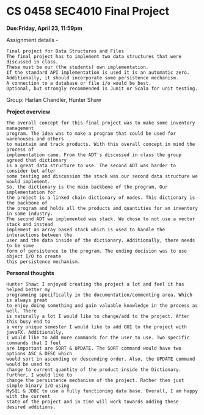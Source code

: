 # CS 0458 SEC4010 Final Project 

<b> Due:Friday, April 23, 11:59pm </b>

Assignment details -

	Final project for Data Structures and Files
	The final project has to implement two data structures that were discussed in class. 
	These must be our (the students) own implementation. 
	If the standard API implementation is used it is an automatic zero.   
	Additionally, it should incorporate some persistence mechanism. 
	A connection to a database or file i/o would be best. 
	Optional, but strongly recommended is Junit or Scala for unit testing. 
	
Group: Harlan Chandler, Hunter Shaw

<b> Project overview </b>

	The overall concept for this final project was to make some inventory management 
	program. The idea was to make a program that could be used for warehouses and others
	to maintain and track products. With this overall concept in mind the process of
	implementation came. From the ADT's discussed in class the group agreed that dictionary
	is a great data structure to use. The second ADT was harder to consider but after
	some testing and discussion the stack was our second data structure we would implement. 
	So, the dictionary is the main backbone of the program. Our implementation for
	the project is a linked chain dictionary of nodes. This dictionary is the backbone of
	the program and holds all the products and quantities for an inventory in some industry.
	The second ADT we implemented was stack. We chose to not use a vector stack and instead
	implement an array based stack which is used to handle the interactions between the
	user and the data inside of the dictionary. Additionally, there needs to be some
	form of persistence to the program. The ending decision was to use object I/O to create
	this persistence mechanism. 

<b> Personal thoughts </b>

	Hunter Shaw: I enjoyed creating the project a lot and feel it has helped better my 
	programming specifically in the documentation/commenting area. Which is always great
	to enjoy doing something and gain valuable knowledge in the process as well. There
	is naturally a lot I would like to change/add to the project. After this busy end to
	a very unique semester I would like to add GUI to the project with javaFX. Additionally,
	I would like to add more commands for the user to use. Two specific commands that I feel
	are important are SORT & UPDATE. The SORT command would have two options ASC & DESC which
	would sort in ascending or descending order. Also, the UPDATE command would be used to 
	change to current quantity of the product inside the Dictionary. Further, I would like to
	change the persistence mechanism of the project. Rather then just simple binary I/O using
	MySQL & JDBC to use a fully functioning data base. Overall, I am happy with the current 
	state of the project and in time will work towards adding these desired additions. 

